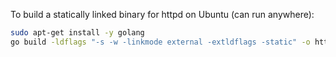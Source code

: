To build a statically linked binary for httpd on Ubuntu (can run anywhere):

```sh
sudo apt-get install -y golang
go build -ldflags "-s -w -linkmode external -extldflags -static" -o httpd.bin httpd.go
```
